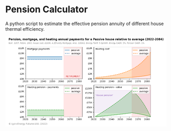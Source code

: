 # Pension Calculator

A python script to estimate the effective pension annuity of different house thermal efficiency.

![](pension_calculator/plot/figures/payment_schedule_explainer_1997_tarrif_0.05_cagr_0.05.png)